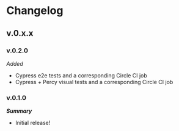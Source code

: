 # Changelog

## v.0.x.x

### v.0.2.0
*Added*
* Cypress e2e tests and a corresponding Circle CI job
* Cypress + Percy visual tests and a corresponding Circle CI job

### v.0.1.0
***Summary***
* Initial release!


